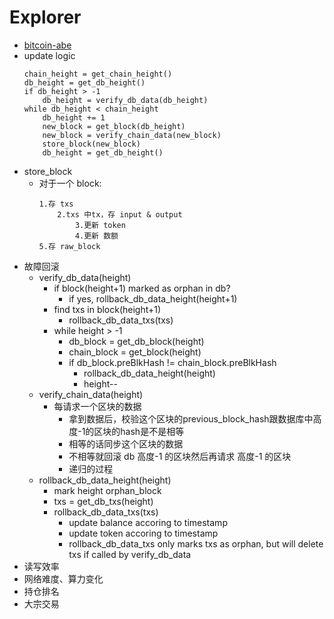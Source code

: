 # Explorer

+ [bitcoin-abe](https://github.com/bitcoin-abe/bitcoin-abe)
+ update logic
    ```
    chain_height = get_chain_height()  
    db_height = get_db_height()
    if db_height > -1
        db_height = verify_db_data(db_height)
    while db_height < chain_height
        db_height += 1
        new_block = get_block(db_height)
        new_block = verify_chain_data(new_block)
        store_block(new_block)
        db_height = get_db_height()
    ```
+ store_block
    * 对于一个 block:
        ```
        1.存 txs
            2.txs 中tx，存 input & output
                3.更新 token
                4.更新 数额
        5.存 raw_block
        ```
+ 故障回滚
    * verify_db_data(height)
        - if block(height+1) marked as orphan in db?
            + if yes, rollback_db_data_height(height+1)
        - find txs in block(height+1)
            + rollback_db_data_txs(txs)
        - while height > -1
            + db_block = get_db_block(height)
            + chain_block = get_block(height)
            + if db_block.preBlkHash != chain_block.preBlkHash
                * rollback_db_data_height(height)
                * height--
    * verify_chain_data(height)
        - 每请求一个区块的数据
            + 拿到数据后，校验这个区块的previous_block_hash跟数据库中高度-1的区块的hash是不是相等
            + 相等的话同步这个区块的数据
            + 不相等就回滚 db 高度-1 的区块然后再请求 高度-1 的区块
            + 递归的过程
    * rollback_db_data_height(height)
        - mark height orphan_block
        - txs = get_db_txs(height)
        - rollback_db_data_txs(txs)
            + update balance accoring to timestamp
            + update token accoring to timestamp
            + rollback_db_data_txs only marks txs as orphan, but will delete txs if called by verify_db_data 
+ 读写效率
+ 网络难度、算力变化
+ 持仓排名
+ 大宗交易
